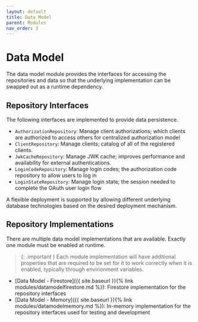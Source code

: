 ```yaml
---
layout: default
title: Data Model
parent: Modules
nav_order: 3
---
```


# Data Model

The data model module provides the interfaces for accessing the repositories and data so that the underlying implementation can be swapped out as a runtime dependency.

## Repository Interfaces

The following interfaces are implemented to provide data persistence.

- `AuthorizationRepository`: Manage client authorizations; which clients are authorized to access others for centralized authorization model
- `ClientRepository`: Manage clients; catalog of all of the registered clients.
- `JwkCacheRepository`: Manage JWK cache; improves performance and availability for external authentications.
- `LoginCodeRepository`: Manage login codes; the authorization code repository to allow users to log in
- `LoginStateRepository`: Manage login state; the session needed to complete the OAuth user login flow

A flexible deployment is supported by allowing different underlying database technologies based on the desired deployment mechanism.

## Repository Implementations

There are multiple data model implementations that are available. Exactly one module must be enabled at runtime.

> {: .important }
> Each module implementation will have additional properties that are required to be set for it to work correctly when it is enabled, typically through envirionment variables.

- [Data Model - Firestore]({{ site.baseurl }}{% link modules/datamodelfirestore.md %}): Firestore implementation for the repository interfaces
- [Data Model - Memory]({{ site.baseurl }}{% link modules/datamodelmemory.md %}): In-memory implementation for the repository interfaces used for testing and development